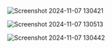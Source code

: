 
![Screenshot 2024-11-07 130421](https://github.com/user-attachments/assets/afcd5ea3-86ed-4143-be0c-5bab752f5d9a)


![Screenshot 2024-11-07 130513](https://github.com/user-attachments/assets/9530e6d3-3e9a-42ef-b725-1914ecda5fe7)


![Screenshot 2024-11-07 130442](https://github.com/user-attachments/assets/be478bea-282a-4021-943e-96d0db047410)
